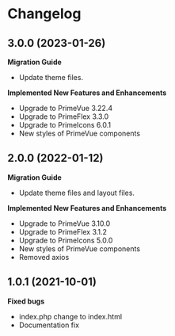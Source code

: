 # Changelog

## 3.0.0 (2023-01-26)

**Migration Guide**

- Update theme files.

**Implemented New Features and Enhancements**

- Upgrade to PrimeVue 3.22.4
- Upgrade to PrimeFlex 3.3.0
- Upgrade to PrimeIcons 6.0.1
- New styles of PrimeVue components

## 2.0.0 (2022-01-12)

**Migration Guide**

- Update theme files and layout files.

**Implemented New Features and Enhancements**

- Upgrade to PrimeVue 3.10.0
- Upgrade to PrimeFlex 3.1.2
- Upgrade to PrimeIcons 5.0.0
- New styles of PrimeVue components
- Removed axios

## 1.0.1 (2021-10-01)

**Fixed bugs**

- index.php change to index.html
- Documentation fix